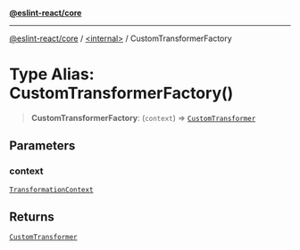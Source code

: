 [**@eslint-react/core**](../../README.md)

***

[@eslint-react/core](../../README.md) / [\<internal\>](../README.md) / CustomTransformerFactory

# Type Alias: CustomTransformerFactory()

> **CustomTransformerFactory**: (`context`) => [`CustomTransformer`](../interfaces/CustomTransformer.md)

## Parameters

### context

[`TransformationContext`](../interfaces/TransformationContext.md)

## Returns

[`CustomTransformer`](../interfaces/CustomTransformer.md)
